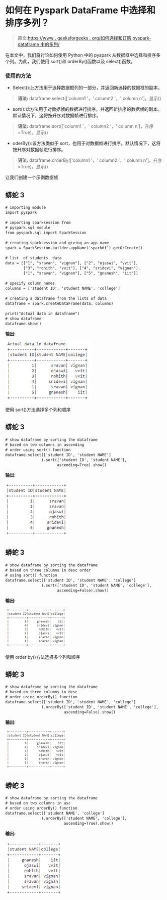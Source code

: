 # 如何在 Pyspark DataFrame 中选择和排序多列？

> 原文:[https://www . geeksforgeeks . org/如何选择和订购 pyspark-dataframe 中的多列/](https://www.geeksforgeeks.org/how-to-select-and-order-multiple-columns-in-pyspark-dataframe/)

在本文中，我们将讨论如何使用 Python 中的 pyspark 从数据框中选择和排序多个列。为此，我们使用 sort()和 orderBy()函数以及 select()函数。

### 使用的方法

*   Select():此方法用于选择数据框列的一部分，并返回新选择的数据框的副本。

> **语法:** dataframe.select(['column1 '，' column2 '，' column n']。显示()

*   sort():此方法用于对数据帧的数据进行排序，并返回新排序的数据帧的副本。默认情况下，这将按升序对数据帧进行排序。

> **语法:** dataframe.sort(['column1 '，' column2 '，' column n']，升序=True)。显示()

*   oderBy():该方法类似于 sort，也用于对数据帧进行排序。默认情况下，这将按升序对数据帧进行排序。

> **语法:** dataframe.orderBy(['column1 '，' column2 '，' column n']，升序=True)。显示()

让我们创建一个示例数据帧

## 蟒蛇 3

```
# importing module
import pyspark

# importing sparksession from 
# pyspark.sql module
from pyspark.sql import SparkSession

# creating sparksession and giving an app name
spark = SparkSession.builder.appName('sparkdf').getOrCreate()

# list  of students  data
data = [["1", "sravan", "vignan"], ["2", "ojaswi", "vvit"],
        ["3", "rohith", "vvit"], ["4", "sridevi", "vignan"],
        ["1", "sravan", "vignan"], ["5", "gnanesh", "iit"]]

# specify column names
columns = ['student ID', 'student NAME', 'college']

# creating a dataframe from the lists of data
dataframe = spark.createDataFrame(data, columns)

print("Actual data in dataframe")
# show dataframe
dataframe.show()
```

**输出:**

![](img/2f0d4d59c3b5f5394dd814afaf3dd2a5.png)

使用 sort()方法选择多个列和顺序

## 蟒蛇 3

```
# show dataframe by sorting the dataframe
# based on two columns in ascending
# order using sort() function
dataframe.select(['student ID', 'student NAME']
                ).sort(['student ID', 'student NAME'], 
                       ascending=True).show()
```

**输出:**

![](img/360b35c5d8c5a4e5526635cbfd7188c3.png)

## 蟒蛇 3

```
# show dataframe by sorting the dataframe
# based on three columns in desc order
# using sort() function
dataframe.select(['student ID', 'student NAME', 'college']
                ).sort(['student ID', 'student NAME', 'college'],
                       ascending=False).show()
```

**输出:**

![](img/3e91051c778517e8f251a26b2d902818.png)

使用 order by()方法选择多个列和顺序

## 蟒蛇 3

```
# show dataframe by sorting the dataframe
# based on three columns in desc
# order using orderBy() function
dataframe.select(['student ID', 'student NAME', 'college']
                ).orderBy(['student ID', 'student NAME', 'college'],
                          ascending=False).show()
```

**输出:**

![](img/3e91051c778517e8f251a26b2d902818.png)

## 蟒蛇 3

```
# show dataframe by sorting the dataframe
# based on two columns in asc
# order using orderBy() function
dataframe.select(['student NAME', 'college']
                ).orderBy(['student NAME', 'college'],
                          ascending=True).show()
```

**输出:**

![](img/d3f7fd876d12b7f7673dbe31b22d1a3b.png)